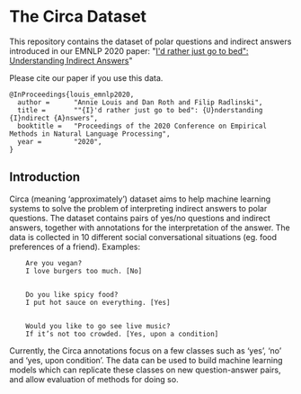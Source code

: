 # ﻿The Circa Dataset

This repository contains the dataset of polar questions and indirect answers introduced in 
our EMNLP 2020 paper:
"[I'd rather just go to bed": Understanding Indirect Answers]()"

Please cite our paper if you use this data.

```
@InProceedings{louis_emnlp2020,
  author =      "Annie Louis and Dan Roth and Filip Radlinski",
  title =       ""{I}'d rather just go to bed": {U}nderstanding {I}ndirect {A}nswers",
  booktitle =   "Proceedings of the 2020 Conference on Empirical Methods in Natural Language Processing",
  year =        "2020",
}
```

## Introduction

Circa (meaning ‘approximately’) dataset aims to help machine learning systems to solve the problem of interpreting indirect answers to polar questions. The dataset contains pairs of yes/no questions and indirect answers, together with annotations for the interpretation of the answer. The data is collected in 10 different social conversational situations (eg. food preferences of a friend). Examples:

```
	Are you vegan?
    I love burgers too much. [No]


    Do you like spicy food?
    I put hot sauce on everything. [Yes] 


    Would you like to go see live music?
	If it’s not too crowded. [Yes, upon a condition]
```

Currently, the Circa annotations focus on a few classes such as ‘yes’, ‘no’ and ‘yes, upon condition’. The data can be used to build machine learning models which can replicate these classes on new question-answer pairs, and allow evaluation of methods for doing so. 

